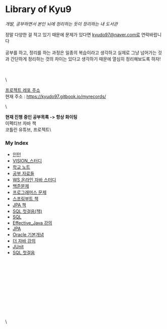 # Library of Kyu9

_개발, 공부하면서 본인 뇌에 정리하는 듯이 정리하는 내 도서관_

정말 다양한 걸 적고 있기 때문에 문제가 있다면 kyudo97@naver.com로 연락바랍니다\
\
공부를 하고, 정리를 하는 과정은 일종의 복습이라고 생각하고 실제로 그냥 넘어가는 것과 간단하게 정리하는 것의 차이는 있다고 생각하기 때문에 열심히 정리해보도록 하자!

\
\
\


[프로젝트 레포 주소](https://github.com/kyu9/MyBook)\
현재 주소 : https://kyudo97.gitbook.io/myrecords/

\


**현재 진행 중인 공부목록 -> 항상 화이팅**\
이펙티브 자바 책\
코틀린 유튜브, 프로젝트\


### My Index

* [인턴](Web\_Study/)
* [VISION\_스터디](vision\_study/)
* [학교 노트](school\_note/)
* [공부 자료들](Study\_Resources.md)
* [WS 온라인 자바 스터디](WhiteShip\_Java\_Study/)
* [백준문제](baekjoon/)
* [프로그래머스 문제](programmers/)
* [스프링부트 책](SpringBoot\_AWS\_Book/)
* [JPA 책](Java\_ORM\_JPA\_Book/)
* [SQL 첫걸음(책)](sql\_book/)
* [SQL](SQL\_Example/)
* [Effective\_Java 강의](Effective\_Java/)
* [JPA](Java\_ORM\_JPA\_Book/)
* [Oracle 기본개념](Oracle/)
* [더 자바 강의](The\_Java\_Manipulation/)
* [JUnit](The\_Java\_TDD/)
* [SQL 첫걸음](sql\_book/)

\
\
\
\
\
\
\
\
\
\
\
\
